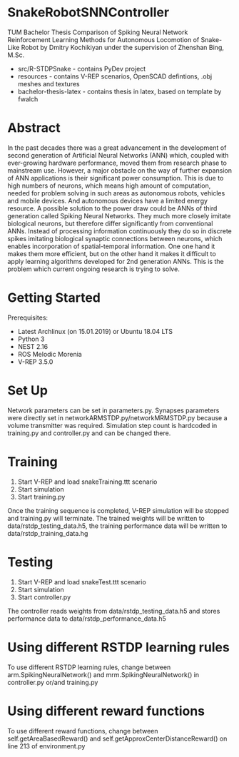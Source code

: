 # SnakeRobotSNNController
TUM Bachelor Thesis Comparison of Spiking Neural Network Reinforcement Learning Methods for Autonomous Locomotion of Snake-Like Robot by Dmitry Kochikiyan under the supervision of Zhenshan Bing, M.Sc.

* src/R-STDPSnake       - contains PyDev project 
* resources             - contains V-REP scenarios, OpenSCAD defintions, .obj meshes and textures
* bachelor-thesis-latex - contains thesis in latex, based on template by fwalch

# Abstract 

In the past decades there was a great advancement in the development of second generation of Artificial Neural Networks (ANN) which, coupled with ever-growing hardware performance, moved them from research phase to mainstream use. However, a major obstacle on the way of further expansion of ANN applications is their significant power consumption. This is due to high numbers of neurons, which means high amount of computation, needed for problem solving in such areas as autonomous robots, vehicles and mobile devices. And autonomous devices have a limited energy resource. 
A possible solution to the power draw could be ANNs of third generation called Spiking Neural Networks. They much more closely imitate biological neurons, but therefore differ significantly from conventional ANNs. Instead of processing information continuously they do so in discrete spikes imitating biological synaptic connections between neurons, which enables incorporation of spatial-temporal information. One one hand it makes them more efficient, but on the other hand it makes it difficult to apply learning algorithms developed for 2nd generation ANNs. This is the problem which current ongoing research is trying to solve. 

# Getting Started

Prerequisites:

* Latest Archlinux (on 15.01.2019) or Ubuntu 18.04 LTS
* Python 3
* NEST 2.16
* ROS Melodic Morenia
* V-REP 3.5.0

# Set Up

Network parameters can be set in parameters.py. Synapses parameters were directly set in networkARMSTDP.py/networkMRMSTDP.py because a volume transmitter was required. Simulation step count is hardcoded in training.py and controller.py and can be changed there. 

# Training

1) Start V-REP and load snakeTraining.ttt scenario
2) Start simulation
3) Start training.py

Once the training sequence is completed, V-REP simulation will be stopped and training.py will terminate. The trained weights will be written to data/rstdp_testing_data.h5, the training performance data will be written to data/rstdp_training_data.hg

# Testing

1) Start V-REP and load snakeTest.ttt scenario
2) Start simulation
3) Start controller.py

The controller reads weights from data/rstdp_testing_data.h5 and stores performance data to data/rstdp_performance_data.h5

# Using different RSTDP learning rules

To use different RSTDP learning rules, change between arm.SpikingNeuralNetwork() and mrm.SpikingNeuralNetwork() in controller.py or/and training.py

# Using different reward functions

To use different reward functions, change between self.getAreaBasedReward() and self.getApproxCenterDistanceReward() on line 213 of environment.py
